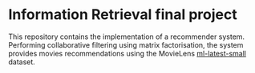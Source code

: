 # Information Retrieval final project
This repository contains the implementation of a recommender system. Performing collaborative filtering using matrix factorisation, the system provides movies recommendations using the MovieLens [ml-latest-small](https://grouplens.org/datasets/movielens/) dataset.


